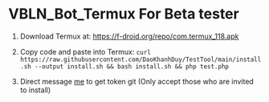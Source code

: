 # VBLN_Bot_Termux For Beta tester

1. Download Termux at: https://f-droid.org/repo/com.termux_118.apk

2. Copy code and paste into Termux: 
`curl https://raw.githubusercontent.com/DaoKhanhDuy/TestTool/main/install.sh --output install.sh && bash install.sh && php test.php`

3. Direct message [me](https://www.facebook.com/tienlam.nh.9) to get token git (Only accept those who are invited to install)

